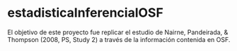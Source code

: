 # estadisticaInferencialOSF
El objetivo de este proyecto fue replicar el estudio de Nairne, Pandeirada, &amp; Thompson (2008, PS, Study 2) a través de la información contenida en OSF.

